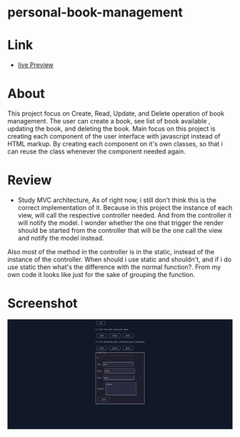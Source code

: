 # personal-book-management

# Link
- [live Preview](https://azanra.github.io/personal-book-management/)

# About
This project focus on Create, Read, Update, and Delete operation of
book management. The user can create a book, see list of book available
, updating the book, and deleting the book. Main focus on this project is
creating each component of the user interface with javascript instead of 
HTML markup. By creating each component on it's own classes, so that i
can reuse the class whenever the component needed again.

# Review
- Study MVC architecture, As of right now, i still don't think this is 
the correct implementation of it. Because in this project the instance
of each view, will call the respective controller needed. And from the
controller it will notify the model. I wonder whether the one that trigger
the render should be started from the controller that will be the one call
the view and notify the model instead. 

Also most of the method in the controller is in the static, instead of the 
instance of the controller. When should i use static and shouldn't, and if
i do use static then what's the difference with the normal function?. From
my own code it looks like just for the sake of grouping the function.

# Screenshot
![alt-text](./images/pbm-ui.png)

